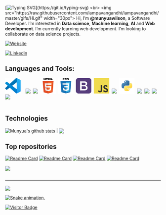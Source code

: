 [![Typing SVG](https://readme-typing-svg.herokuapp.com?font=Courier+new&color=%23808080&size=40&width=800&duration=6969&lines=Welcome+to+my+profile!)](https://git.io/typing-svg)
<br>
<img src="https://raw.githubusercontent.com/iampavangandhi/iampavangandhi/master/gifs/Hi.gif" width="30px"> 
Hi, I’m **@munyuawilson**, a Software Developer. I’m interested in **Data science**, **Machine learning**, **AI** and **Web development**. I’m currently learning web development. I’m looking to collaborate on data science projects.


 

[![Website](https://img.shields.io/badge/munyuawilson.netlify.app-grey?style=for-the-badge&url=https%3A%2F%2Fmunyuawilson.netlify.app)](https://munyuawilson.netlify.app/)

[![Linkedin](https://img.shields.io/badge/LinkedIn-blue?style=for-the-badge&logo=linkedin&labelColor=blue&link=https://www.linkedin.com/in/wilson-munyua-4a0417204/)](https://www.linkedin.com/in/wilson-munyua-4a0417204/)


## Languages and Tools:
<div>
  <img width=50px src="https://raw.githubusercontent.com/github/explore/80688e429a7d4ef2fca1e82350fe8e3517d3494d/topics/visual-studio-code/visual-studio-code.png">&nbsp;&nbsp;&nbsp;
  <img width=50px src="https://upload.wikimedia.org/wikipedia/commons/thumb/1/1d/PyCharm_Icon.svg/512px-PyCharm_Icon.svg.png">&nbsp;
  <img width=50px src="https://cdn.freebiesupply.com/logos/large/2x/eclipse-11-logo-png-transparent.png">&nbsp;
  <img width=50px src="https://raw.githubusercontent.com/github/explore/80688e429a7d4ef2fca1e82350fe8e3517d3494d/topics/html/html.png">&nbsp;
  <img width=50px src="https://raw.githubusercontent.com/github/explore/80688e429a7d4ef2fca1e82350fe8e3517d3494d/topics/css/css.png">&nbsp;
  <img width=50px src="https://raw.githubusercontent.com/github/explore/80688e429a7d4ef2fca1e82350fe8e3517d3494d/topics/bootstrap/bootstrap.png">&nbsp;
  <img width=50px src="https://raw.githubusercontent.com/github/explore/80688e429a7d4ef2fca1e82350fe8e3517d3494d/topics/javascript/javascript.png">&nbsp;
  <img width=50px src="https://seeklogo.com/images/N/nodejs-logo-FBE122E377-seeklogo.com.png">&nbsp;
  <img width=50px src="https://raw.githubusercontent.com/github/explore/80688e429a7d4ef2fca1e82350fe8e3517d3494d/topics/python/python.png">&nbsp;
  <img width=50px src="https://upload.wikimedia.org/wikipedia/commons/1/18/C_Programming_Language.svg">&nbsp;
  <img width=50px src="https://brandslogos.com/wp-content/uploads/images/large/java-logo-1.png">&nbsp;
  <img width=50px src="https://upload.wikimedia.org/wikipedia/commons/thumb/5/5f/Windows_logo_-_2012.svg/2048px-Windows_logo_-_2012.svg.png">&nbsp;
  <img width=50px src="https://cdn-icons-png.flaticon.com/512/518/518713.png">&nbsp;
</div>

<br>
 
  ## Technologies
  
  <a href="https://github.com/anuraghazra/github-readme-stats"><img align="center" src="https://github-readme-stats.vercel.app/api?username=munyuawilson&theme=github_dark&hide=contribs,issues&show_icons=true&hide_border=true" alt="Munyua's github stats" /></a> | <a href="https://github.com/anuraghazra/github-readme-stats"><img align="center" src="https://github-readme-stats.vercel.app/api/top-langs/?username=munyuawilson&theme=github_dark&layout=compact&hide_border=true" /></a>
  <br>
  
## Top repositories
[![Readme Card](https://github-readme-stats.vercel.app/api/pin/?username=munyuawilson&repo=plagiarism_detector&theme=github_dark)](https://github.com/munyuawilson/plagiarism_detector.git)
[![Readme Card](https://github-readme-stats.vercel.app/api/pin/?username=munyuawilson&repo=jumiaTvs&theme=github_dark)](https://github.com/munyuawilson/jumiaTvs.git)
[![Readme Card](https://github-readme-stats.vercel.app/api/pin/?username=munyuawilson&repo=Ransomware&theme=github_dark)](https://github.com/munyuawilson/Ransomware.git)
[![Readme Card](https://github-readme-stats.vercel.app/api/pin/?username=munyuawilson&repo=Socket-Chat-App&theme=github_dark)](https://github.com/munyuawilson/Socket-Chat-App.git)

<div>
  <a href="https://github.com/junrdev">
   <img align="center" height="170" src="https://github-readme-stats.vercel.app/api/top-langs/?username=junrdev&layout=compact&langs_count=16&theme=dracula"/>
    <br><br>
    <hr>
  <img align="center" src="https://github-readme-stats.vercel.app/api?username=junrdev&show_icons=true&theme=dracula&include_all_commits=true&count_private=true&hide=issues"/>
</div>

![Snake animation.](https://github.com/munyuawilson/munyuawilson/blob/output/github-contribution-grid-snake.svg)

<!-- ### :fire: My Stats :
[![GitHub Streak](http://github-readme-streak-stats.herokuapp.com?user=munyuawilson&theme=neon-dark&hide_border=true&date_format=M%20j%5B%2C%20Y%5D&sideNums=2EF7FA)](https://git.io/streak-stats) -->


![Visitor Badge](https://visitor-badge.laobi.icu/badge?page_id=ludehsar.ludehsar)










